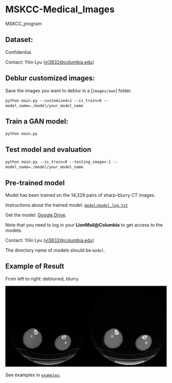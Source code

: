 # MSKCC-Medical_Images
MSKCC_program

## Dataset:

Confidential. 

Contact: Yilin Lyu (yl3832@columbia.edu)

## Deblur customized images:

Save the images you want to deblur in a [`images/own`] folder.

```
python main.py --customized=1 --is_train=0 --model_name=./model/your_model_name
```

## Train a GAN model:
```
python main.py 
```

## Test model and evaluation 
```
python main.py --is_train=0 --testing_image=-1 --model_name=./model/your_model_name
```

## Pre-trained model
Model has been trained on the 14,329 pairs of sharp-blurry CT images. 

Instructions about the trained model: [`model/model_log.txt`](model)

Get the model: [Google Drive](https://drive.google.com/drive/folders/1kkcD8GRtkKO720eh9nFNFHD4UBb0vBBG?usp=sharing).

Note that you need to log in your **LionMail@Columbia** to get access to the models.

Contact: Yilin Lyu (yl3832@columbia.edu)

The directory name of models should be `model`.

## Example of Result
From left to right: deblurred, blurry

![image](./deblur_generate/Deblur_1532831458_gray/3.png)

See examples in [`examples`](deblur_generate).
